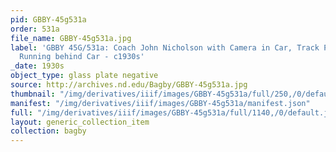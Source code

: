 ```yaml
---
pid: GBBY-45g531a
order: 531a
file_name: GBBY-45g531a.jpg
label: 'GBBY 45G/531a: Coach John Nicholson with Camera in Car, Track Practice - Player
  Running behind Car - c1930s'
_date: 1930s
object_type: glass plate negative
source: http://archives.nd.edu/Bagby/GBBY-45g531a.jpg
thumbnail: "/img/derivatives/iiif/images/GBBY-45g531a/full/250,/0/default.jpg"
manifest: "/img/derivatives/iiif/images/GBBY-45g531a/manifest.json"
full: "/img/derivatives/iiif/images/GBBY-45g531a/full/1140,/0/default.jpg"
layout: generic_collection_item
collection: bagby
---
```


